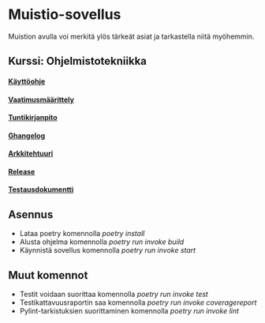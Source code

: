 # Muistio-sovellus

Muistion avulla voi merkitä ylös tärkeät asiat ja tarkastella niitä myöhemmin.


## Kurssi: Ohjelmistotekniikka

#### [Käyttöohje](https://github.com/venlavanhala/ot_harjoitustyo/blob/main/dokumentaatio/ohje.md)
#### [Vaatimusmäärittely](https://github.com/venlavanhala/ot_harjoitustyo/blob/main/dokumentaatio/vaatimusmaarittely.md)
#### [Tuntikirjanpito](https://github.com/venlavanhala/ot_harjoitustyo/blob/main/dokumentaatio/tuntikirjanpito.md)
#### [Ghangelog](https://github.com/venlavanhala/ot_harjoitustyo/blob/main/dokumentaatio/changelog.md)
#### [Arkkitehtuuri](https://github.com/venlavanhala/ot_harjoitustyo/blob/main/dokumentaatio/arkkitehtuuri.md)
#### [Release](https://github.com/venlavanhala/ot_harjoitustyo/releases/tag/loppupalautus)
#### [Testausdokumentti](https://github.com/venlavanhala/ot_harjoitustyo/blob/main/dokumentaatio/testaus.md)

## Asennus

- Lataa poetry komennolla *poetry install*
- Alusta ohjelma komennolla *poetry run invoke build*
- Käynnistä sovellus komennolla *poetry run invoke start*

## Muut komennot

- Testit voidaan suorittaa komennolla *poetry run invoke test*
- Testikattavuusraportin saa komennolla *poetry run invoke coveragereport*
- Pylint-tarkistuksien suorittaminen komennolla *poetry run invoke lint*
